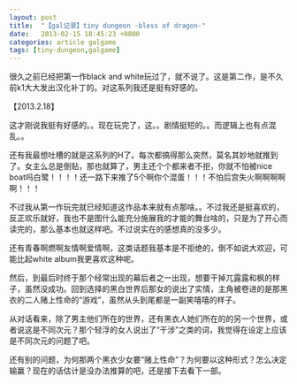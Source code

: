 ```yaml
---
layout: post
title:  "【gal记录】tiny dungeon -bless of dragon-"
date:   2013-02-15 18:45:23 +0800
categories: article galgame
tags: [tiny-dungeon,galgame]
---
```


<article>
<p>很久之前已经把第一作black and
white玩过了，就不说了。这是第二作，是不久前k1大大发出汉化补丁的。对这系列我还是挺有好感的。</p>
<!-- more -->
<p>【2013.2.18】</p>
<p>这才刚说我挺有好感的。。现在玩完了，这。。剧情挺短的。。而逻辑上也有点混乱。。</p>
<p>
还有我最想吐槽的就是这系列的H了。每次都搞得那么突然，莫名其妙地就推到了。女主么总是倒贴，那也就算了，男主还个个都来者不拒，你就不怕被nice
boat吗白鹭！！！！还一路下来推了5个啊你个混蛋！！！不怕后宫失火啊啊啊啊啊！！！</p>
<p>不过我从第一作玩完就已经知道这作品本来就有点那啥。。不过我还是挺喜欢的，反正欢乐就好，我也不是图什么能充分施展我的才能的舞台啥的，只是为了开心而读完的，那么基本也就这样吧。不过说实在的感想真的没多少。</p>
<p>还有青春啊燃啊友情啊爱情啊，这类话题我基本是不拒绝的，倒不如说大欢迎，可能比起white album我更喜欢这种呢。</p>
<p>
然后，到最后时终于那个经常出现的幕后者之一出现，想要干掉兀露露和枫的样子，虽然没成功。回到选择的黑白世界后那女的说出了实情，主角被卷进的是那黑衣的二人赌上性命的“游戏”，虽然从头到尾都是一副笑嘻嘻的样子。</p>
<p>
从对话看来，除了男主他们所在的世界，还有黑衣人她们所在的的另一个世界，或者说这是不同次元？那个轻浮的女人说出了“干涉”之类的词，我觉得在设定上应该是不同次元的问题了吧。</p>
<p>
还有别的问题，为何那两个黑衣少女要“赌上性命”？为何要以这种形式？怎么决定输赢？现在的话估计是没办法推算的吧，还是接下去看下一部。</p>
</article>